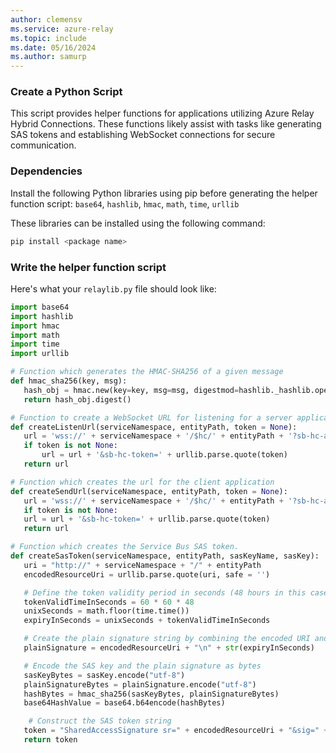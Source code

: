 ```yaml
---
author: clemensv
ms.service: azure-relay
ms.topic: include
ms.date: 05/16/2024
ms.author: samurp
---
```


### Create a Python Script

This script provides helper functions for applications utilizing Azure Relay Hybrid Connections. 
These functions likely assist with tasks like generating SAS tokens and establishing WebSocket 
connections for secure communication.

### Dependencies

Install the following Python libraries using pip before generating the helper function script: `base64`, `hashlib`, `hmac`, `math`, `time`, `urllib`

These libraries can be installed using the following command:

```bash
pip install <package name>
```

### Write the helper function script

Here's what your `relaylib.py` file should look like:

 ```python
import base64
import hashlib
import hmac
import math
import time
import urllib

# Function which generates the HMAC-SHA256 of a given message
def hmac_sha256(key, msg):
    hash_obj = hmac.new(key=key, msg=msg, digestmod=hashlib._hashlib.openssl_sha256)
    return hash_obj.digest()

# Function to create a WebSocket URL for listening for a server application
def createListenUrl(serviceNamespace, entityPath, token = None):
    url = 'wss://' + serviceNamespace + '/$hc/' + entityPath + '?sb-hc-action=listen&sb-hc-id=123456'
    if token is not None:
        url = url + '&sb-hc-token=' + urllib.parse.quote(token)
    return url

# Function which creates the url for the client application
def createSendUrl(serviceNamespace, entityPath, token = None):
    url = 'wss://' + serviceNamespace + '/$hc/' + entityPath + '?sb-hc-action=connect&sb-hc-id=123456'
    if token is not None:
	url = url + '&sb-hc-token=' + urllib.parse.quote(token)
    return url

# Function which creates the Service Bus SAS token. 
def createSasToken(serviceNamespace, entityPath, sasKeyName, sasKey):
    uri = "http://" + serviceNamespace + "/" + entityPath
    encodedResourceUri = urllib.parse.quote(uri, safe = '')

    # Define the token validity period in seconds (48 hours in this case)   
    tokenValidTimeInSeconds = 60 * 60 * 48 
    unixSeconds = math.floor(time.time())
    expiryInSeconds = unixSeconds + tokenValidTimeInSeconds

    # Create the plain signature string by combining the encoded URI and the expiry time
    plainSignature = encodedResourceUri + "\n" + str(expiryInSeconds)

    # Encode the SAS key and the plain signature as bytes
    sasKeyBytes = sasKey.encode("utf-8")
    plainSignatureBytes = plainSignature.encode("utf-8")
    hashBytes = hmac_sha256(sasKeyBytes, plainSignatureBytes)
    base64HashValue = base64.b64encode(hashBytes)

     # Construct the SAS token string
    token = "SharedAccessSignature sr=" + encodedResourceUri + "&sig=" +  urllib.parse.quote(base64HashValue) + "&se=" + str(expiryInSeconds) + "&skn=" + sasKeyName
    return token
 ```
